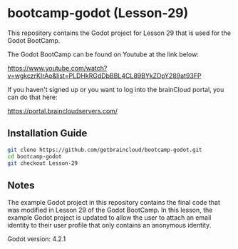 # bootcamp-godot (Lesson-29)

This repository contains the Godot project for Lesson 29 that is used for the Godot BootCamp.

The Godot BootCamp can be found on Youtube at the link below:

https://www.youtube.com/watch?v=wgkczrKIrAo&list=PLDHkRGdDbBBL4CL89BYkZDpY289at93FP


If you haven't signed up or you want to log into the brainCloud portal, you can do that here:

https://portal.braincloudservers.com/


## Installation Guide

```bash
git clone https://github.com/getbraincloud/bootcamp-godot.git
cd bootcamp-godot
git checkout Lesson-29
```

## Notes

The example Godot project in this repository contains the final code that was modified in Lesson 29 of the Godot BootCamp. In this lesson, the example Godot project is updated to allow the user to attach an email identity to their user profile that only contains an anonymous identity.

Godot version: 4.2.1

